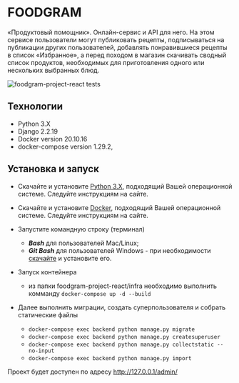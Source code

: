 # FOODGRAM

«Продуктовый помощник». Онлайн-сервис и API для него. На этом сервисе пользователи могут публиковать рецепты, подписываться на публикации других пользователей, добавлять понравившиеся рецепты в список «Избранное», а перед походом в магазин скачивать сводный список продуктов, необходимых для приготовления одного или нескольких выбранных блюд.

![foodgram-project-react tests](https://github.com/antonysan/foodgram-project-react/actions/workflows/foodgram_workflow.yaml/badge.svg)

## <a name="tech">Технологии</a>

- Python 3.X
- Django 2.2.19
- Docker version 20.10.16
- docker-compose version 1.29.2,

## <a name="install">Установка и запуск</a>

- Скачайте и установите [Python 3.X](https://www.python.org/downloads/), подходящий Вашей операционной системе. Следуйте инструкциям на сайте.
- Скачайте и установите [Docker](https://docs.docker.com/desktop/windows/install/), подходящий Вашей операционной системе. Следуйте инструкциям на сайте.

- Запустите командную строку (терминал)
  - ___Bash___ для пользователей Mac/Linux;
  - ___Git Bash___ для пользователей Windows - при необходимости [скачайте](https://gitforwindows.org/) и установите его.
  
- Запуск контейнера
  - из папки foodgram-project-react/infra необходимо выполнить комманду ```docker-compose up -d --build```
- Далее выполнить миграции, создать суперпользователя и собрать статические файлы
  - ```docker-compose exec backend python manage.py migrate```
  - ```docker-compose exec backend python manage.py createsuperuser```
  - ```docker-compose exec backend python manage.py collectstatic --no-input```
  - ```docker-compose exec backend python manage.py import```

Проект будет доступен по адресу <http://127.0.0.1/admin/>
